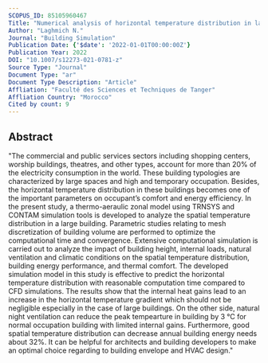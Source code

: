 ```yaml
---
SCOPUS_ID: 85105960467
Title: "Numerical analysis of horizontal temperature distribution in large buildings by thermo-aeraulic zonal approach"
Author: "Laghmich N."
Journal: "Building Simulation"
Publication Date: {'$date': '2022-01-01T00:00:00Z'}
Publication Year: 2022
DOI: "10.1007/s12273-021-0781-z"
Source Type: "Journal"
Document Type: "ar"
Document Type Description: "Article"
Affliation: "Faculté des Sciences et Techniques de Tanger"
Affliation Country: "Morocco"
Cited by count: 9
---
```


## Abstract
"The commercial and public services sectors including shopping centers, worship buildings, theatres, and other types, account for more than 20% of the electricity consumption in the world. These building typologies are characterized by large spaces and high and temporary occupation. Besides, the horizontal temperature distribution in these buildings becomes one of the important parameters on occupant’s comfort and energy efficiency. In the present study, a thermo-aeraulic zonal model using TRNSYS and CONTAM simulation tools is developed to analyze the spatial temperature distribution in a large building. Parametric studies relating to mesh discretization of building volume are performed to optimize the computational time and convergence. Extensive computational simulation is carried out to analyze the impact of building height, internal loads, natural ventilation and climatic conditions on the spatial temperature distribution, building energy performance, and thermal comfort. The developed simulation model in this study is effective to predict the horizontal temperature distribution with reasonable computation time compared to CFD simulations. The results show that the internal heat gains lead to an increase in the horizontal temperature gradient which should not be negligible especially in the case of large buildings. On the other side, natural night ventilation can reduce the peak tempearture in building by 3 °C for normal occupation building with limited internal gains. Furthermore, good spatial temperature distribution can decrease annual building energy needs about 32%. It can be helpful for architects and building developers to make an optimal choice regarding to building envelope and HVAC design."
